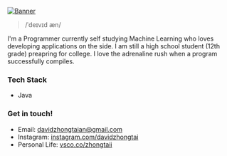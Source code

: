 <a href="https://ibb.co/LYh72Cj"><img src="https://i.ibb.co/gmFKBDq/Banner.png" alt="Banner" border="0" /></a>                                                                         

>/ˈdeɪvɪd æn/

I'm a Programmer currently self studying Machine Learning who loves developing applications on the side. I am still a high school student (12th grade) preapring for college. I love the adrenaline rush when a program successfully compiles. 

### Tech Stack 
 - Java  

### Get in touch!

 - Email: [davidzhongtaian@gmail.com](mailto:davidzhongtaian@gmail.com)
 - Instagram: [instagram.com/davidzhongtai](https://www.instagram.com/davidzhongtai/)
 - Personal Life: [vsco.co/zhongtaii](https://vsco.co/zhongtaii/gallery)

<!--
**DavidZhongtai/Davidzhongtai** is a ✨ _special_ ✨ repository because its `README.md` (this file) appears on your GitHub profile.

Here are some ideas to get you started:

- 🔭 I’m currently working on ...
- 🌱 I’m currently learning ...
- 👯 I’m looking to collaborate on ...
- 🤔 I’m looking for help with ...
- 💬 Ask me about ...
- 📫 How to reach me: ...
- 😄 Pronouns: ...
- ⚡ Fun fact: ...
-->

